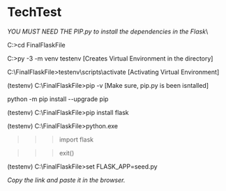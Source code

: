 # TechTest
*YOU MUST NEED THE PIP.py to install the dependencies in the Flask*\

C:\>cd FinalFlaskFile

C:\>py -3 -m venv testenv        [Creates Virtual Environment in the directory]

C:\FinalFlaskFile>testenv\scripts\activate		[Activating Virtual Environment]

(testenv) C:\FinalFlaskFile>pip -v				[Make sure, pip.py is been isntalled]

python -m pip install --upgrade pip

(testenv) C:\FinalFlaskFile>pip install flask     

(testenv) C:\FinalFlaskFile>python.exe

>>>import flask

>>>exit()

(testenv) C:\FinalFlaskFile>set FLASK_APP=seed.py        

*Copy the link and paste it in the browser.*
